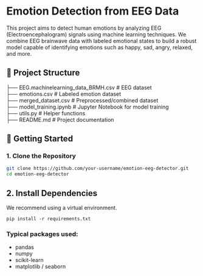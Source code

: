 # Emotion Detection from EEG Data

This project aims to detect human emotions by analyzing EEG (Electroencephalogram) signals using machine learning techniques. We combine EEG brainwave data with labeled emotional states to build a robust model capable of identifying emotions such as happy, sad, angry, relaxed, and more.

## 📁 Project Structure
├── EEG.machinelearning_data_BRMH.csv # EEG dataset<br/>
├── emotions.csv # Labeled emotion dataset <br/>
├── merged_dataset.csv # Preprocessed/combined dataset <br/>
├── model_training.ipynb # Jupyter Notebook for model training <br/>
├── utils.py # Helper functions <br/>
├── README.md # Project documentation <br/>

## 🚀 Getting Started

### 1. Clone the Repository

```bash
git clone https://github.com/your-username/emotion-eeg-detector.git
cd emotion-eeg-detector
```
## 2. Install Dependencies
We recommend using a virtual environment.

```
pip install -r requirements.txt
```
### Typical packages used:

- pandas
- numpy
- scikit-learn
- matplotlib / seaborn

